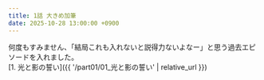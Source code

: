 ```yaml
---
title: 1話 大きめ加筆
date: 2025-10-28 13:00:00 +0900
---
```


何度もすみません、「結局これも入れないと説得力ないよなー」と思う過去エピソードを入れました。  
[1. 光と影の誓い]({{ '/part01/01_光と影の誓い' | relative_url }})